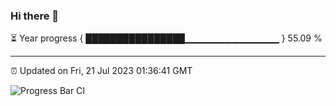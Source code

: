 ### Hi there 👋

⏳ Year progress { ████████████████▁▁▁▁▁▁▁▁▁▁▁▁▁▁ } 55.09 %

---

⏰ Updated on Fri, 21 Jul 2023 01:36:41 GMT

![Progress Bar CI](https://github.com/ZhaoGui/ZhaoGui/workflows/Progress%20Bar%20CI/badge.svg)
